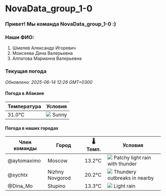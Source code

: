 # NovaData_group_1-0
### Привет! Мы команда NovaData_group_1-0 :)

### Наши ФИО:
1. Шмелев Александр Игоревич
2. Моисеева Дина Валерьевна
3. Алпатова Марианна Валерьевна

### Текущая погода
<!-- WEATHER:START -->
_Обновлено: 2025-06-14 12:26 GMT+0300_

#### Погода в Абакане

| Температура | Условия |
|-------------|----------|
| 31.0°C     | ![](https://cdn.weatherapi.com/weather/64x64/day/113.png) Sunny |

#### Погода в наших городах

| Член команды  | Город               | 🌡️ Темп.  | Условия          |
|---------------|---------------------|-----------|--------------------|
| @aytomaximo    | Moscow              |   13.2°C | ![](https://cdn.weatherapi.com/weather/64x64/day/386.png) Patchy light rain with thunder |
| @sychtx        | Nizhny Novgorod     |   20.2°C | ![](https://cdn.weatherapi.com/weather/64x64/day/200.png) Thundery outbreaks in nearby |
| @Dina_Mo       | Stupino             |   13.3°C | ![](https://cdn.weatherapi.com/weather/64x64/day/296.png) Light rain   |

<!-- WEATHER:END -->

